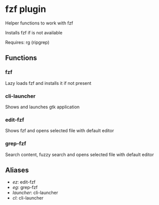  # fzf plugin

 Helper functions to work with fzf

 Installs fzf if is not available
 
 Requires: rg (ripgrep) 


## Functions

### fzf 
   Lazy loads fzf and installs it if not present

### cli-launcher 
   Shows and launches gtk application

### edit-fzf 
   Shows fzf and opens selected file with default editor

### grep-fzf 
   Search content, fuzzy search and opens selected file with default editor


## Aliases

* *ez*: edit-fzf
* *eg*: grep-fzf
* *launcher*: cli-launcher
* *cl*: cli-launcher
